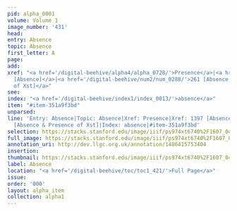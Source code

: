 ```yaml
---
pid: alpha_0001
volume: Volume 1
image_number: '431'
head: 
entry: Absence
topic: Absence
first_letter: A
page: 
add: 
xref: "<a href='/digital-beehive/alpha4/alpha_0728/'>Presence</a>|<a href='/digital-beehive/toc/toc2_273/'>1397
  [Absence]</a>|<a href='/digital-beehive/num2/num_0288/'>261 [Absence & Presence
  of Xst]</a>"
see: 
index: "<a href='/digital-beehive/index1/index_0013/'>absence</a>"
item: "#item-351a9f3bd"
unparsed: 
line: 'Entry: Absence|Topic: Absence|Xref: Presence|Xref: 1397 [Absence]|Xref: 261
  [Absence & Presence of Xst]|Index: absence|#item-351a9f3bd'
selection: https://stacks.stanford.edu/image/iiif/ps974xt6740%2F1607_0430/244,208,3241,610/full/0/default.jpg
full_image: https://stacks.stanford.edu/image/iiif/ps974xt6740%2F1607_0430/full/full/0/default.jpg
annotation_uri: http://dev.llgc.org.uk/annotation/1486415753404
insertion: 
thumbnail: https://stacks.stanford.edu/image/iiif/ps974xt6740%2F1607_0430/244,208,600,180/250,/0/default.jpg
label: Absence
location: "<a href='/digital-beehive/toc/toc1_421/'>Full Page</a>"
issue: 
order: '000'
layout: alpha_item
collection: alpha1
---
```


